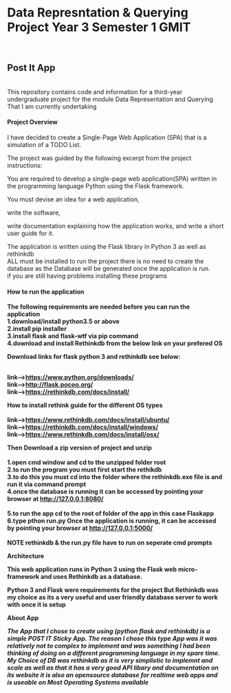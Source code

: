 <h1>Data Represntation & Querying Project Year 3 Semester 1 GMIT</h1>
<br> 
<h2>Post It App</h2>
<br>
This repository contains code and information for a third-year undergraduate project for the module Data Representation and Querying 
That I am currently undertaking
<br>
<h4><b>Project Overview</b></h4> 
I have decided to create a Single-Page Web Application (SPA) that is a simulation of a TODO List.

The project was guided by the following excerpt from the project instructions:

You are required to develop a single-page web application(SPA) written in the programming language Python using the Flask framework.

You must devise an idea for a web application, 

write the software, 

write documentation explaining how the application works, and write a short user guide for it.

The application is written using the Flask library in Python 3 as well as rethinkdb 
<br>
ALL must be installed to run the project there is no need to create the database  as the Database will be generated once the application is run.
<br>
if you are still having problems installing these programs

<h4><b>How to run the application<b></h4>
<b>The following requirements are needed before you can run the application</b>
<br>1.download/install python3.5 or above
<br>2.install pip installer
<br>3.install flask and flask-wtf via pip command
<br>4.download and install Rethinkdb from the below link on your prefered OS
<br>

Download links for flask python 3 and rethinkdb see below:

<br>link-->https://www.python.org/downloads/ 
<br>link-->http://flask.pocoo.org/
<br>link-->https://rethinkdb.com/docs/install/


<b>How to install rethink guide for the different OS types</b>
<br>
<br>link-->https://www.rethinkdb.com/docs/install/ubuntu/
<br>link-->https://rethinkdb.com/docs/install/windows/
<br>link-->https://www.rethinkdb.com/docs/install/osx/	   
	   
	   
Then Download a zip version of project and unzip 
<br>
<br>1.open cmd window and cd to the unzipped folder root
<br>2.to run the program you must first start the rethikdb 
<br>3.to do this you must cd into the folder where the rethinkdb.exe file is and run it via command prompt
<br>4.once the database is running it can be accessed by pointing your browser at http://127.0.0.1:8080/  
<br>5.to run the app cd to the root of folder of the app in this case Flaskapp
<br>6.type pthon run.py Once the application is running, it can be accessed by pointing your browser at http://127.0.0.1:5000/  
<br><b>NOTE rethinkdb & the run.py file have to run on seperate cmd prompts</b> 

<b>Architecture</b>

This web application runs in Python 3 using the Flask web micro-framework and uses Rethinkdb as a database. 

Python 3 and Flask were requirements for the project But Rethinkdb was my choice as its a very useful and user friendly database server
to work with once it is setup

<b>About App</b>

<p><i>The App that I chose to create using (python flask and rethinkdb) is a simple POST IT Sticky App. 
The reason I chose this type App was it was relatively not to complex to implement and was something I had been thinking of doing on a different programming language in my spare time.
My Choice of DB was rethinkdb as it is very simplistic to implemnt and scale as well as that it has a very good API libary and documentation on its website 
it is also an opensource database for realtime web apps and is useable on Most Operating Systems available</i></p>

